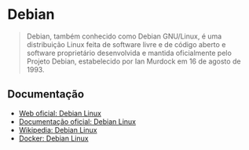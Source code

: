 # Debian

> Debian, também conhecido como Debian GNU/Linux, é uma distribuição Linux feita de software livre e de código aberto e software proprietário desenvolvida e mantida oficialmente pelo Projeto Debian, estabelecido por Ian Murdock em 16 de agosto de 1993.

## Documentação

* [Web oficial: Debian Linux](https://www.debian.org/index.pt.html)
* [Documentação oficial: Debian Linux](https://www.debian.org/doc/)
* [Wikipedia: Debian Linux](https://pt.wikipedia.org/wiki/Debian)
* [Docker: Debian Linux](https://hub.docker.com/_/debian)
